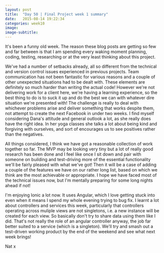 ```yaml
---
layout: post
title:  "Day 50 | Final Project week 1 summary"
date:   2015-08-14 19:22:34
categories: week10
image: 
image-subtitle: 
---
```


It's been a funny old week. The reason these blog posts are getting so few and far between is that I am spending every waking moment planning, coding, testing, researching or at the very least thinking about this project.

We've had a number of setbacks already, all so different from the technical and version control issues experienced in previous projects. Team communication has not been fantastic for various reasons and a couple of other unexpected situations had to be dealt with. These elements are definitely so much harder than writing the actual code! However we're not delivering work for a client here, we're having a learning experience, so the best thing to do is to suck it up and do the best we can with whatever dire situation we're presented with! The challenge is really to deal with whichever problems arise and deliver something that works despite them, not attempt to create the next Facebook in under two weeks. I find myself considering Dana's attitude and general outlook a lot, as she really does have the right idea. In her yoga classes she talks a lot about being kind and forgiving with ourselves, and sort of encourages us to see positives rather than the negatives.

All things considered, I think we have got a reasonable collection of work together so far. The MVP may be looking very tiny but a lot of really good research has been done and I feel like once I sit down and pair with someone on building and test-driving more of the essential functionality we'll be fairly pleased with what we've got! Then it will be a case of adding a couple of the features we have on our rather long list, based on which we think are the most achievable or appropriate. I hope we have faced most of the technical issues now, but I'm mentally preparing for some long nights ahead if not!

I'm enjoying Ionic a lot now. It uses Angular, which I love getting stuck into even when it means I spend my whole evening trying to bug fix. I learnt a lot about controllers and services this week, particularly that controllers operating across muliple views are not singletons, i.e. a new instance will be created for each view. So basically don't try to share data using them like I did. That's not really the role of an angular controller anyway, the job far better suited to a service (which is a singleton). We'll try and smash out a test-driven working product by the end of the weekend and see what next week brings!

Nat x
